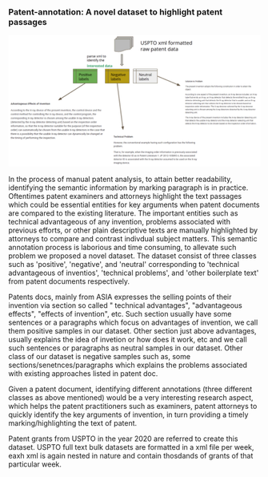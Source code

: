 ### Patent-annotation: A novel dataset to highlight patent passages

![overview](patent_annotation_overview.png)

In the process of manual patent analysis, to attain better readability, identifying the semantic information by marking paragraph is in practice. Oftentimes patent examiners and attorneys highlight the text passages which could be essential entities for key arguments when patent documents are compared to the existing literature. The important entities such as technical advantageous of any invention, problems associated with previous efforts, or other plain descriptive texts are manually highlighted by attorneys to compare and contrast indivdual subject matters. This semantic annotation process is laborious and time consuming, to allevate such problem we proposed a novel dataset. The dataset consist of three classes such as 'positive', 'negative', and 'neutral' corresponding to 'technical advantageous of inventios', 'technical problems', and 'other boilerplate text' from patent documents respectively. 

Patents docs, mainly from ASIA expresses the selling points of their invention via section so called " technical advantages", "advantageous effects", "effects of invention", etc. Such section usually have some sentences or a paragraphs which focus on advantages of invention, we call them positive samples in our dataset.
Other section just above advantages, usually explains the idea of invetion or how does it work, etc and we call such sentences or paragraphs as neutral samples in our dataset.
Other class of our dataset is negative samples such as, some sections/senetnces/paragraphs which explains the problems associated with existing approaches listed in patent doc. 

Given a patent document, identifying different annotations (three different classes as above mentioned) would be a very interesting research aspect, which helps the patent practitioners such as examiners, patent attorneys to quickly identify the key arguments of invention, in turn providing a timely marking/highlighting the text of patent. 


Patent grants from USPTO in the year 2020 are referred to create this dataset. USPTO full text bulk datasets are formatted in a xml file per week, eaxh xml is again nested in nature and contain thosdands of grants of that particular week. 
